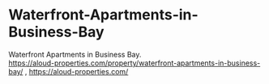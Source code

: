 # Waterfront-Apartments-in-Business-Bay
Waterfront Apartments in Business Bay.   
https://aloud-properties.com/property/waterfront-apartments-in-business-bay/
,
https://aloud-properties.com/
